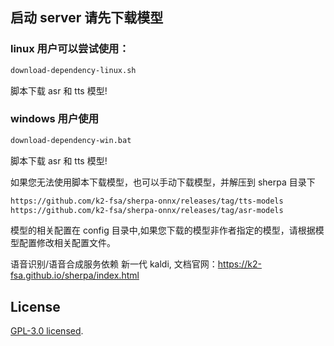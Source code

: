 ## 启动 server 请先下载模型

### linux 用户可以尝试使用：

```bash
download-dependency-linux.sh
```
脚本下载 asr 和 tts 模型!

### windows 用户使用 

```bash
download-dependency-win.bat
```
脚本下载 asr 和 tts 模型!

如果您无法使用脚本下载模型，也可以手动下载模型，并解压到 sherpa 目录下
```bash
https://github.com/k2-fsa/sherpa-onnx/releases/tag/tts-models
https://github.com/k2-fsa/sherpa-onnx/releases/tag/asr-models
```
模型的相关配置在 config 目录中,如果您下载的模型非作者指定的模型，请根据模型配置修改相关配置文件。

语音识别/语音合成服务依赖 新一代 kaldi, 文档官网：https://k2-fsa.github.io/sherpa/index.html


## License
[GPL-3.0 licensed](LICENSE).
